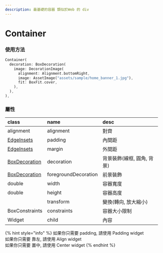 ```yaml
---
description: 最基礎的容器 類似於Web 的 div
---
```


# Container

### 使用方法

```dart
Container(
  decoration: BoxDecoration(
    image: DecorationImage(
      alignment: Alignment.bottomRight,
      image: AssetImage("assets/sample/home_banner_1.jpg"),
      fit: BoxFit.cover,
    ),
  ),
),
```

### 屬性

| class | name | desc |
| :--- | :--- | :--- |
| alignment | alignment | 對齊 |
| [EdgeInsets](https://imagine10255.gitbook.io/fluuter_start_doc/attribute_class/edgeinsets) | padding | 內間距 |
| [EdgeInsets](https://imagine10255.gitbook.io/fluuter_start_doc/attribute_class/edgeinsets) | margin | 外間距 |
| [BoxDecoration](https://imagine10255.gitbook.io/fluuter_start_doc/attribute_class/box_decoration) | decoration | 背景裝飾\(線框, 圓角, 背景\) |
| [BoxDecoration](https://imagine10255.gitbook.io/fluuter_start_doc/attribute_class/box_decoration) | foregroundDecoration | 前景裝飾 |
| double | width | 容器寬度 |
| double | height | 容器高度 |
|  | transform | 變換\(轉向, 放大縮小\) |
| BoxConstraints | constraints | 容器大小限制 |
| Widget | child | 內容 |

{% hint style="info" %}
如果你只需要 padding, 請使用 Padding widget  
如果你只需要 靠左, 請使用 Align widget  
如果你只需要 置中, 請使用 Center widget
{% endhint %}



